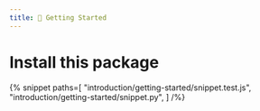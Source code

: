 ```yaml
---
title: 🚀 Getting Started
---
```


# Install this package

{% snippet
  paths=[
    "introduction/getting-started/snippet.test.js",
    "introduction/getting-started/snippet.py",
  ]
/%}
